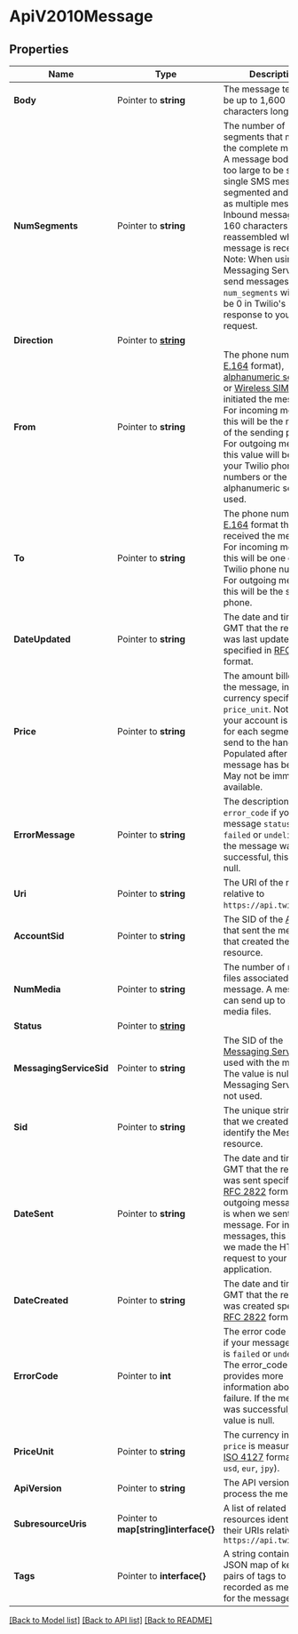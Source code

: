 # ApiV2010Message

## Properties

Name | Type | Description | Notes
------------ | ------------- | ------------- | -------------
**Body** | Pointer to **string** | The message text. Can be up to 1,600 characters long. |
**NumSegments** | Pointer to **string** | The number of segments that make up the complete message. A message body that is too large to be sent in a single SMS message is segmented and charged as multiple messages. Inbound messages over 160 characters are reassembled when the message is received. Note: When using a Messaging Service to send messages, `num_segments` will always be 0 in Twilio's response to your API request. |
**Direction** | Pointer to [**string**](MessageEnumDirection.md) |  |
**From** | Pointer to **string** | The phone number (in [E.164](https://en.wikipedia.org/wiki/E.164) format), [alphanumeric sender ID](https://www.twilio.com/docs/sms/send-messages#use-an-alphanumeric-sender-id), or [Wireless SIM](https://www.twilio.com/docs/wireless/tutorials/communications-guides/how-to-send-and-receive-text-messages) that initiated the message. For incoming messages, this will be the number of the sending phone. For outgoing messages, this value will be one of your Twilio phone numbers or the alphanumeric sender ID used. |
**To** | Pointer to **string** | The phone number in [E.164](https://en.wikipedia.org/wiki/E.164) format that received the message. For incoming messages, this will be one of your Twilio phone numbers. For outgoing messages, this will be the sending phone. |
**DateUpdated** | Pointer to **string** | The date and time in GMT that the resource was last updated specified in [RFC 2822](https://www.ietf.org/rfc/rfc2822.txt) format. |
**Price** | Pointer to **string** | The amount billed for the message, in the currency specified by `price_unit`.  Note that your account is charged for each segment we send to the handset. Populated after the message has been sent. May not be immediately available. |
**ErrorMessage** | Pointer to **string** | The description of the `error_code` if your message `status` is `failed` or `undelivered`. If the message was successful, this value is null. |
**Uri** | Pointer to **string** | The URI of the resource, relative to `https://api.twilio.com`. |
**AccountSid** | Pointer to **string** | The SID of the [Account](https://www.twilio.com/docs/iam/api/account) that sent the message that created the resource. |
**NumMedia** | Pointer to **string** | The number of media files associated with the message. A message can send up to 10 media files. |
**Status** | Pointer to [**string**](MessageEnumStatus.md) |  |
**MessagingServiceSid** | Pointer to **string** | The SID of the [Messaging Service](https://www.twilio.com/docs/sms/services/api) used with the message. The value is null if a Messaging Service was not used. |
**Sid** | Pointer to **string** | The unique string that that we created to identify the Message resource. |
**DateSent** | Pointer to **string** | The date and time in GMT that the resource was sent specified in [RFC 2822](https://www.ietf.org/rfc/rfc2822.txt) format. For outgoing messages, this is when we sent the message. For incoming messages, this is when we made the HTTP request to your application.  |
**DateCreated** | Pointer to **string** | The date and time in GMT that the resource was created specified in [RFC 2822](https://www.ietf.org/rfc/rfc2822.txt) format. |
**ErrorCode** | Pointer to **int** | The error code returned if your message `status` is `failed` or `undelivered`. The error_code provides more information about the failure. If the message was successful, this value is null. |
**PriceUnit** | Pointer to **string** | The currency in which `price` is measured, in [ISO 4127](https://www.iso.org/iso/home/standards/currency_codes.htm) format (e.g. `usd`, `eur`, `jpy`). |
**ApiVersion** | Pointer to **string** | The API version used to process the message. |
**SubresourceUris** | Pointer to **map[string]interface{}** | A list of related resources identified by their URIs relative to `https://api.twilio.com` |
**Tags** | Pointer to **interface{}** | A string containing a JSON map of key value pairs of tags to be recorded as metadata for the message. |

[[Back to Model list]](../README.md#documentation-for-models) [[Back to API list]](../README.md#documentation-for-api-endpoints) [[Back to README]](../README.md)


